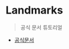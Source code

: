# Landmarks

> 공식 문서 튜토리얼

- [공식문서](https://developer.apple.com/tutorials/swiftui/creating-and-combining-views)